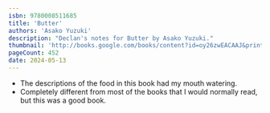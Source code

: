 ```yaml
---
isbn: 9780008511685
title: 'Butter'
authors: 'Asako Yuzuki'
description: "Declan's notes for Butter by Asako Yuzuki."
thumbnail: 'http://books.google.com/books/content?id=oy26zwEACAAJ&printsec=frontcover&img=1&zoom=5&source=gbs_api'
pageCount: 452
date: 2024-05-13
---
```


- The descriptions of the food in this book had my mouth watering.
- Completely different from most of the books that I would normally read, but this was a good book.
